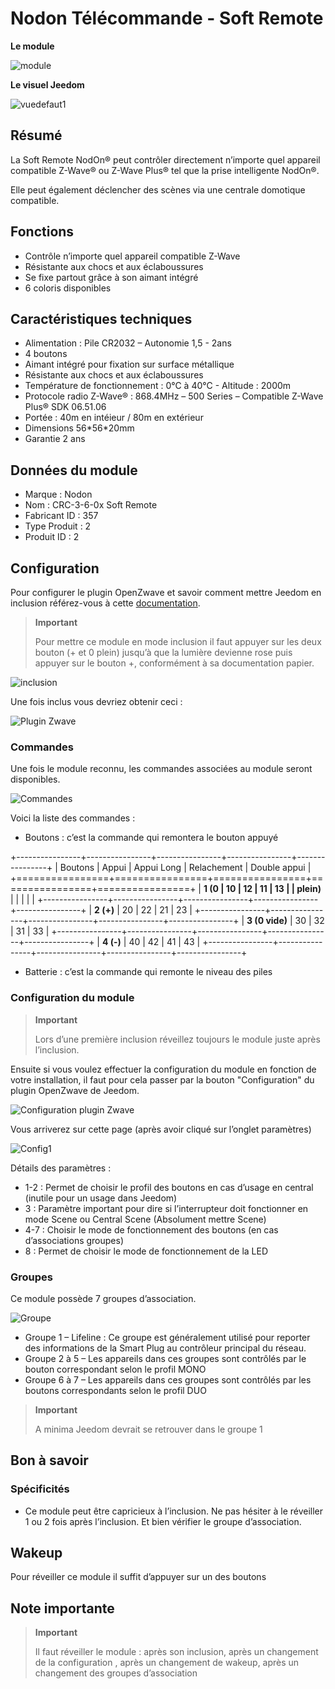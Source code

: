 # Nodon Télécommande - Soft Remote

**Le module**

![module](images/nodon.softremote/module.jpg)

**Le visuel Jeedom**

![vuedefaut1](images/nodon.softremote/vuedefaut1.png)

## Résumé

La Soft Remote NodOn® peut contrôler directement n’importe quel appareil compatible Z-Wave® ou Z-Wave Plus® tel que la prise intelligente NodOn®.

Elle peut également déclencher des scènes via une centrale domotique compatible.

## Fonctions

-   Contrôle n’importe quel appareil compatible Z-Wave
-   Résistante aux chocs et aux éclaboussures
-   Se fixe partout grâce à son aimant intégré
-   6 coloris disponibles

## Caractéristiques techniques

-   Alimentation : Pile CR2032 – Autonomie 1,5 - 2ans
-   4 boutons
-   Aimant intégré pour fixation sur surface métallique
-   Résistante aux chocs et aux éclaboussures
-   Température de fonctionnement : 0°C à 40°C - Altitude : 2000m
-   Protocole radio Z-Wave® : 868.4MHz – 500 Series – Compatible Z-Wave Plus® SDK 06.51.06
-   Portée : 40m en intéieur / 80m en extérieur
-   Dimensions 56\*56\*20mm
-   Garantie 2 ans

## Données du module

-   Marque : Nodon
-   Nom : CRC-3-6-0x Soft Remote
-   Fabricant ID : 357
-   Type Produit : 2
-   Produit ID : 2

## Configuration

Pour configurer le plugin OpenZwave et savoir comment mettre Jeedom en inclusion référez-vous à cette [documentation](https://doc.jeedom.com/fr_FR/plugins/automation%20protocol/openzwave/).

> **Important**
>
> Pour mettre ce module en mode inclusion il faut appuyer sur les deux bouton (+ et 0 plein) jusqu’à que la lumière devienne rose puis appuyer sur le bouton +, conformément à sa documentation papier.

![inclusion](images/nodon.softremote/inclusion.jpg)

Une fois inclus vous devriez obtenir ceci :

![Plugin Zwave](images/nodon.softremote/information.png)

### Commandes

Une fois le module reconnu, les commandes associées au module seront disponibles.

![Commandes](images/nodon.softremote/commandes.png)

Voici la liste des commandes :

-   Boutons : c’est la commande qui remontera le bouton appuyé

+----------------+----------------+----------------+----------------+----------------+
| Boutons        | Appui          | Appui Long     | Relachement    | Double appui   |
+================+================+================+================+================+
| **1 (0         | 10             | 12             | 11             | 13             |
| plein)**       |                |                |                |                |
+----------------+----------------+----------------+----------------+----------------+
| **2 (+)**      | 20             | 22             | 21             | 23             |
+----------------+----------------+----------------+----------------+----------------+
| **3 (0 vide)** | 30             | 32             | 31             | 33             |
+----------------+----------------+----------------+----------------+----------------+
| **4 (-)**      | 40             | 42             | 41             | 43             |
+----------------+----------------+----------------+----------------+----------------+

-   Batterie : c’est la commande qui remonte le niveau des piles

### Configuration du module

> **Important**
>
> Lors d’une première inclusion réveillez toujours le module juste après l’inclusion.

Ensuite si vous voulez effectuer la configuration du module en fonction de votre installation, il faut pour cela passer par la bouton "Configuration" du plugin OpenZwave de Jeedom.

![Configuration plugin Zwave](images/plugin/bouton_configuration.jpg)

Vous arriverez sur cette page (après avoir cliqué sur l’onglet paramètres)

![Config1](images/nodon.softremote/config1.png)

Détails des paramètres :

-   1-2 : Permet de choisir le profil des boutons en cas d’usage en central (inutile pour un usage dans Jeedom)
-   3 : Paramètre important pour dire si l’interrupteur doit fonctionner en mode Scene ou Central Scene (Absolument mettre Scene)
-   4-7 : Choisir le mode de fonctionnement des boutons (en cas d’associations groupes)
-   8 : Permet de choisir le mode de fonctionnement de la LED

### Groupes

Ce module possède 7 groupes d’association.

![Groupe](images/nodon.softremote/groupe.png)

-   Groupe 1 – Lifeline : Ce groupe est généralement utilisé pour reporter des informations de la Smart Plug au contrôleur principal du réseau.
-   Groupe 2 à 5 – Les appareils dans ces groupes sont contrôlés par le bouton correspondant selon le profil MONO
-   Groupe 6 à 7 – Les appareils dans ces groupes sont contrôlés par les boutons correspondants selon le profil DUO

> **Important**
>
> A minima Jeedom devrait se retrouver dans le groupe 1

## Bon à savoir

### Spécificités

-   Ce module peut être capricieux à l’inclusion. Ne pas hésiter à le réveiller 1 ou 2 fois après l’inclusion. Et bien vérifier le groupe d’association.

## Wakeup

Pour réveiller ce module il suffit d’appuyer sur un des boutons

## Note importante

> **Important**
>
> Il faut réveiller le module : après son inclusion, après un changement de la configuration , après un changement de wakeup, après un changement des groupes d’association
